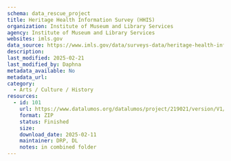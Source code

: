 ```yaml
---
schema: data_rescue_project 
title: Heritage Health Information Survey (HHIS)
organization: Institute of Museum and Library Services
agency: Institute of Museum and Library Services
websites: imls.gov
data_source: https://www.imls.gov/data/surveys-data/heritage-health-information-survey-hhis
description: 
last_modified: 2025-02-21
last_modified_by: Daphna
metadata_available: No
metadata_url: 
category:
  - Arts / Culture / History
resources:
  - id: 101
    url: https://www.datalumos.org/datalumos/project/219021/version/V1/view
    format: ZIP
    status: Finished
    size: 
    download_date: 2025-02-11
    maintainer: DRP, DL
    notes: in combined folder
---
```

